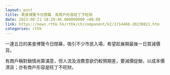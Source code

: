 ```yaml
---
layout: post
title: 美食博覽今日閉幕　有商戶形容旺丁不旺財
date: 2023-08-21 18:28:46.000000000 +08:00
link: https://news.rthk.hk/rthk/ch/component/k2/1714460-20230821.htm
categories: rthk
---
```


一連五日的美食博覽今日閉幕，吸引不少市民入場，希望趁展期最後一日買減價貨。

有商戶稱對銷情尚算滿意，但人流及消費意欲仍較預期差，要減價促銷，以成本價清貨；亦有商戶形容是旺丁不旺財。
